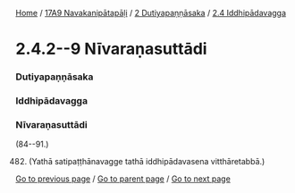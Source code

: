 
[Home](/) / [17A9 Navakanipātapāḷi](/tipitaka/17A9.md) / [2 Dutiyapaṇṇāsaka](/tipitaka/17A9/2.md) / [2.4 Iddhipādavagga](/tipitaka/17A9/2/2.4.md)

# 2.4.2--9 Nīvaraṇasuttādi

### Dutiyapaṇṇāsaka

### Iddhipādavagga

### Nīvaraṇasuttādi

(84--91.)

482. (Yathā satipaṭṭhānavagge tathā iddhipādavasena vitthāretabbā.)

[Go to previous page](/tipitaka/17A9/2/2.4/2.4.1.md) / [Go to parent page](/tipitaka/17A9/2/2.4.md) / [Go to next page](/tipitaka/17A9/2/2.4/2.4.10.md)


